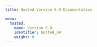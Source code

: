 ```yaml
---
title: Hosted Version 0.9 Documentation

menu:
  hosted:
    name: Version 0.9
    identifier: hosted_09
    weight: 0
---
```

